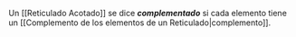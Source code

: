 Un [[Reticulado Acotado]] se dice ***complementado*** si cada elemento tiene un [[Complemento de los elementos de un Reticulado|complemento]].